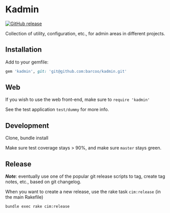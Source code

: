 # Kadmin

[![GitHub release](https://img.shields.io/badge/release-0.1.5-blue.png)](https://github.com/barcoo/kadmin/releases/tag/0.1.5)

Collection of utility, configuration, etc., for admin areas in different projects.

## Installation

Add to your gemfile:

```ruby
gem 'kadmin', git: 'git@github.com:barcoo/kadmin.git'
```

## Web

If you wish to use the web front-end, make sure to ```require 'kadmin'```

See the test application ```test/dummy``` for more info.

## Development

Clone, bundle install

Make sure test coverage stays > 90%, and make sure ```master``` stays green.

## Release

___Note___: eventually use one of the popular git release scripts to tag, create tag notes, etc., based on git changelog.

When you want to create a new release, use the rake task ```cim:release``` (in the main Rakefile)

```shell
bundle exec rake cim:release
```
